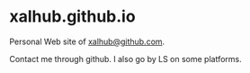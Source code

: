 # xalhub.github.io

Personal Web site of xalhub@github.com.

Contact me through github. I also go by LS on some platforms.
